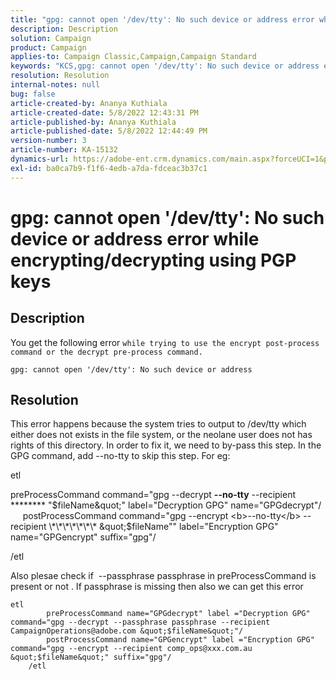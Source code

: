 ```yaml
---
title: "gpg: cannot open '/dev/tty': No such device or address error while encrypting/decrypting using PGP keys"
description: Description
solution: Campaign
product: Campaign
applies-to: Campaign Classic,Campaign,Campaign Standard
keywords: "KCS,gpg: cannot open '/dev/tty': No such device or address error while encrypting/decrypting using PGP keys"
resolution: Resolution
internal-notes: null
bug: false
article-created-by: Ananya Kuthiala
article-created-date: 5/8/2022 12:43:31 PM
article-published-by: Ananya Kuthiala
article-published-date: 5/8/2022 12:44:49 PM
version-number: 3
article-number: KA-15132
dynamics-url: https://adobe-ent.crm.dynamics.com/main.aspx?forceUCI=1&pagetype=entityrecord&etn=knowledgearticle&id=3fcc3673-ccce-ec11-a7b5-0022480a8e40
exl-id: ba0ca7b9-f1f6-4edb-a7da-fdceac3b37c1
---
```

# gpg: cannot open '/dev/tty': No such device or address error while encrypting/decrypting using PGP keys

## Description


You get the following error `while trying to use the encrypt post-process command or the decrypt pre-process command.`


```
gpg: cannot open '/dev/tty': No such device or address
```





## Resolution


This error happens because the system tries to output to /dev/tty which either does not exists in the file system, or the neolane user does not has rights of this directory. In order to fix it, we need to by-pass this step. In the GPG command, add --no-tty to skip this step. For eg:



etl

preProcessCommand command="gpg --decrypt <b>--no-tty</b> --recipient \*\*\*\*\*\*\*\* &quot;$fileName&quot;" label="Decryption GPG" name="GPGdecrypt"/
      postProcessCommand command="gpg --encrypt <b>--no-tty</b> --recipient \*\*\*\*\*\*\* &quot;$fileName&quot;" label="Encryption GPG" name="GPGencrypt" suffix="gpg"/

/etl

Also plesae check if  --passphrase passphrase in preProcessCommand is present or not . If passphrase is missing then also we can get this error


```
etl
        preProcessCommand name="GPGdecrypt" label ="Decryption GPG" command="gpg --decrypt --passphrase passphrase --recipient CampaignOperations@adobe.com &quot;$fileName&quot;"/
        postProcessCommand name="GPGencrypt" label ="Encryption GPG" command="gpg --encrypt --recipient comp_ops@xxx.com.au &quot;$fileName&quot;" suffix="gpg"/
    /etl
```
